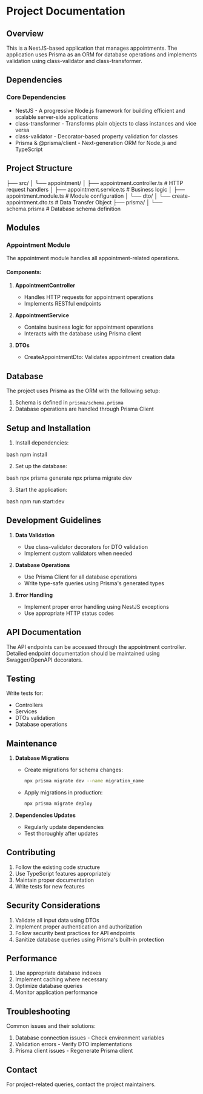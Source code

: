 # Project Documentation

## Overview
This is a NestJS-based application that manages appointments. The application uses Prisma as an ORM for database operations and implements validation using class-validator and class-transformer.

## Dependencies

### Core Dependencies
- NestJS - A progressive Node.js framework for building efficient and scalable server-side applications
- class-transformer - Transforms plain objects to class instances and vice versa
- class-validator - Decorator-based property validation for classes
- Prisma & @prisma/client - Next-generation ORM for Node.js and TypeScript

## Project Structure

├── src/
│ └── appointment/
│ ├── appointment.controller.ts # HTTP request handlers
│ ├── appointment.service.ts # Business logic
│ ├── appointment.module.ts # Module configuration
│ └── dto/
│ └── create-appointment.dto.ts # Data Transfer Object
├── prisma/
│ └── schema.prisma # Database schema definition


## Modules

### Appointment Module
The appointment module handles all appointment-related operations.

#### Components:
1. **AppointmentController**
   - Handles HTTP requests for appointment operations
   - Implements RESTful endpoints

2. **AppointmentService**
   - Contains business logic for appointment operations
   - Interacts with the database using Prisma client

3. **DTOs**
   - CreateAppointmentDto: Validates appointment creation data

## Database

The project uses Prisma as the ORM with the following setup:

1. Schema is defined in `prisma/schema.prisma`
2. Database operations are handled through Prisma Client

## Setup and Installation

1. Install dependencies:

bash
npm install


2. Set up the database:

bash
npx prisma generate
npx prisma migrate dev


3. Start the application:

bash
npm run start:dev


## Development Guidelines

1. **Data Validation**
   - Use class-validator decorators for DTO validation
   - Implement custom validators when needed

2. **Database Operations**
   - Use Prisma Client for all database operations
   - Write type-safe queries using Prisma's generated types

3. **Error Handling**
   - Implement proper error handling using NestJS exceptions
   - Use appropriate HTTP status codes

## API Documentation

The API endpoints can be accessed through the appointment controller. Detailed endpoint documentation should be maintained using Swagger/OpenAPI decorators.

## Testing

Write tests for:
- Controllers
- Services
- DTOs validation
- Database operations

## Maintenance

1. **Database Migrations**
   - Create migrations for schema changes:
     ```bash
     npx prisma migrate dev --name migration_name
     ```
   - Apply migrations in production:
     ```bash
     npx prisma migrate deploy
     ```

2. **Dependencies Updates**
   - Regularly update dependencies
   - Test thoroughly after updates

## Contributing

1. Follow the existing code structure
2. Use TypeScript features appropriately
3. Maintain proper documentation
4. Write tests for new features

## Security Considerations

1. Validate all input data using DTOs
2. Implement proper authentication and authorization
3. Follow security best practices for API endpoints
4. Sanitize database queries using Prisma's built-in protection

## Performance

1. Use appropriate database indexes
2. Implement caching where necessary
3. Optimize database queries
4. Monitor application performance

## Troubleshooting

Common issues and their solutions:
1. Database connection issues - Check environment variables
2. Validation errors - Verify DTO implementations
3. Prisma client issues - Regenerate Prisma client

## Contact

For project-related queries, contact the project maintainers.